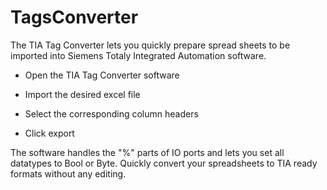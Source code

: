 # TagsConverter

The TIA Tag Converter lets you quickly prepare spread sheets to be imported into Siemens Totaly Integrated Automation software.

 - Open the TIA Tag Converter software

 - Import the desired excel file

 - Select the corresponding column headers

 - Click export

The software handles the "%" parts of IO ports and lets you set all datatypes to Bool or Byte. Quickly convert your spreadsheets to TIA ready formats without any editing.
